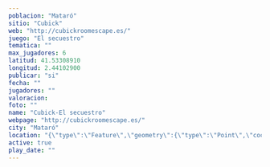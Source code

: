 ```yaml
---
poblacion: "Mataró"
sitio: "Cubick"
web: "http://cubickroomescape.es/"
juego: "El secuestro"
tematica: ""
max_jugadores: 6
latitud: 41.53308910
longitud: 2.44102900
publicar: "si"
fecha: ""
jugadores: ""
valoracion: 
foto: ""
name: "Cubick-El secuestro"
webpage: "http://cubickroomescape.es/"
city: "Mataró"
location: "{\"type\":\"Feature\",\"geometry\":{\"type\":\"Point\",\"coordinates\":[\"41,53308910\",\"2,44102900\"]}}"
active: true
play_date: ""
---
```

